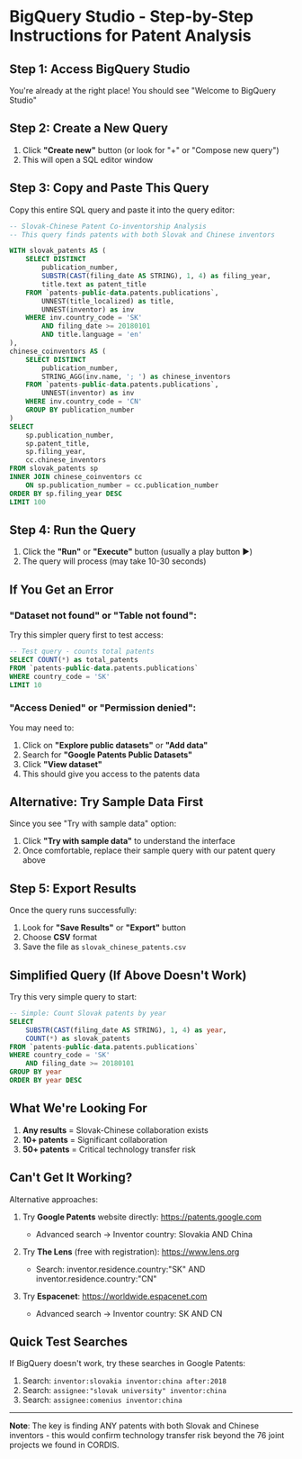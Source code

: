 # BigQuery Studio - Step-by-Step Instructions for Patent Analysis

## Step 1: Access BigQuery Studio

You're already at the right place! You should see "Welcome to BigQuery Studio"

## Step 2: Create a New Query

1. Click **"Create new"** button (or look for "+" or "Compose new query")
2. This will open a SQL editor window

## Step 3: Copy and Paste This Query

Copy this entire SQL query and paste it into the query editor:

```sql
-- Slovak-Chinese Patent Co-inventorship Analysis
-- This query finds patents with both Slovak and Chinese inventors

WITH slovak_patents AS (
    SELECT DISTINCT
        publication_number,
        SUBSTR(CAST(filing_date AS STRING), 1, 4) as filing_year,
        title.text as patent_title
    FROM `patents-public-data.patents.publications`,
        UNNEST(title_localized) as title,
        UNNEST(inventor) as inv
    WHERE inv.country_code = 'SK'
        AND filing_date >= 20180101
        AND title.language = 'en'
),
chinese_coinventors AS (
    SELECT DISTINCT
        publication_number,
        STRING_AGG(inv.name, '; ') as chinese_inventors
    FROM `patents-public-data.patents.publications`,
        UNNEST(inventor) as inv
    WHERE inv.country_code = 'CN'
    GROUP BY publication_number
)
SELECT
    sp.publication_number,
    sp.patent_title,
    sp.filing_year,
    cc.chinese_inventors
FROM slovak_patents sp
INNER JOIN chinese_coinventors cc
    ON sp.publication_number = cc.publication_number
ORDER BY sp.filing_year DESC
LIMIT 100
```

## Step 4: Run the Query

1. Click the **"Run"** or **"Execute"** button (usually a play button ▶️)
2. The query will process (may take 10-30 seconds)

## If You Get an Error

### "Dataset not found" or "Table not found":
Try this simpler query first to test access:

```sql
-- Test query - counts total patents
SELECT COUNT(*) as total_patents
FROM `patents-public-data.patents.publications`
WHERE country_code = 'SK'
LIMIT 10
```

### "Access Denied" or "Permission denied":
You may need to:
1. Click on **"Explore public datasets"** or **"Add data"**
2. Search for **"Google Patents Public Datasets"**
3. Click **"View dataset"**
4. This should give you access to the patents data

## Alternative: Try Sample Data First

Since you see "Try with sample data" option:

1. Click **"Try with sample data"** to understand the interface
2. Once comfortable, replace their sample query with our patent query above

## Step 5: Export Results

Once the query runs successfully:
1. Look for **"Save Results"** or **"Export"** button
2. Choose **CSV** format
3. Save the file as `slovak_chinese_patents.csv`

## Simplified Query (If Above Doesn't Work)

Try this very simple query to start:

```sql
-- Simple: Count Slovak patents by year
SELECT
    SUBSTR(CAST(filing_date AS STRING), 1, 4) as year,
    COUNT(*) as slovak_patents
FROM `patents-public-data.patents.publications`
WHERE country_code = 'SK'
    AND filing_date >= 20180101
GROUP BY year
ORDER BY year DESC
```

## What We're Looking For

1. **Any results** = Slovak-Chinese collaboration exists
2. **10+ patents** = Significant collaboration
3. **50+ patents** = Critical technology transfer risk

## Can't Get It Working?

Alternative approaches:
1. Try **Google Patents** website directly: https://patents.google.com
   - Advanced search → Inventor country: Slovakia AND China

2. Try **The Lens** (free with registration): https://www.lens.org
   - Search: inventor.residence.country:"SK" AND inventor.residence.country:"CN"

3. Try **Espacenet**: https://worldwide.espacenet.com
   - Advanced search → Inventor country: SK AND CN

## Quick Test Searches

If BigQuery doesn't work, try these searches in Google Patents:
1. Search: `inventor:slovakia inventor:china after:2018`
2. Search: `assignee:"slovak university" inventor:china`
3. Search: `assignee:comenius inventor:china`

---
**Note**: The key is finding ANY patents with both Slovak and Chinese inventors - this would confirm technology transfer risk beyond the 76 joint projects we found in CORDIS.
